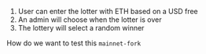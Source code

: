 1. User can enter the lotter with ETH based on a USD free
2. An admin will choose when the lotter is over
3. The lottery will select a random winner

How do we want to test this
    `mainnet-fork`